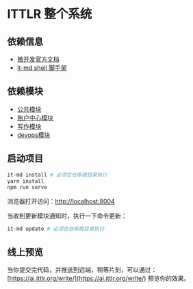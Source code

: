 # ITTLR 整个系统

## 依赖信息

- [微开发官方文档](https://docs.microdevelopment.dev/)
- [it-md shell 脚手架](https://github.com/micro-development/micro-development-sh)

## 依赖模块

- [公共模块](https://github.com/micro-development/vue-admin-common)
- [账户中心模块](https://github.com/micro-development/vue-admin-basic)
- [写作模块](https://github.com/micro-development/vue-admin-write)
- [devops模块](https://github.com/micro-development/vue-admin-devops)



## 启动项目


```bash
it-md install # 必须在仓库根目录执行
yarn install
npm run serve
```

浏览器打开访问：[http://localhost:8004](http://localhost:8004)

当收到更新模块通知时，执行一下命令更新：

```bash
it-md update # 必须在仓库根目录执行
```

## 线上预览

当你提交完代码，并推送到远端，稍等片刻，可以通过：[https://ai.ittlr.org/write/](https://ai.ittlr.org/write/) 预览你的效果。

